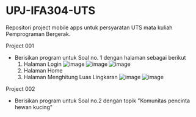 # UPJ-IFA304-UTS
Repositori project mobile apps untuk persyaratan UTS mata kuliah Pemprograman Bergerak.

Project 001
  - Berisikan program untuk Soal no. 1 dengan halaman sebagai berikut
    1. Halaman Login
    ![image](https://user-images.githubusercontent.com/30468471/160239783-0fff723a-e5f1-4540-ae80-97fd59bae0a8.png)
    ![image](https://user-images.githubusercontent.com/30468471/160239832-33ef1687-3912-473d-9261-65bf7eb439f8.png)
    ![image](https://user-images.githubusercontent.com/30468471/160239859-0757e670-bec0-4f20-aa2b-462654908dde.png)
    3. Halaman Home
    4. Halaman Menghitung Luas Lingkaran
    ![image](https://user-images.githubusercontent.com/30468471/160239908-40f3a5b1-b130-4909-9f8b-cc970e8ab02a.png)
    ![image](https://user-images.githubusercontent.com/30468471/160239940-28f32a42-27c9-4c2e-bcab-add02efa014d.png)


Project 002
  - Berisikan program untuk Soal no.2 dengan topik "Komunitas pencinta hewan kucing"
